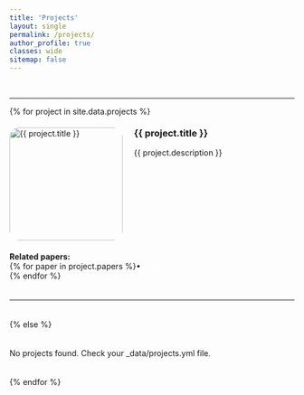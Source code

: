 ```yaml
---
title: 'Projects'
layout: single
permalink: /projects/
author_profile: true
classes: wide
sitemap: false
---
```

<br>
<hr>
<div class="projects-list">
  {% for project in site.data.projects %}
  <div class="project-item">
    <img src="{{ project.image }}" alt="{{ project.title }}" class="project-image" style="border-radius: 18px;">
    <div class="project-info"><!--
   --><h3 style="margin-top: 0; padding-top: 0;">{{ project.title }}</h3><!--
   -->{{ project.description }}
    </div>
  </div>
  <div>
    <b>Related papers:</b><br><!---
 -->{% for paper in project.papers %}<!--
    -->• <small><i><a href="https://arxiv.org/abs/{{paper[0]}}" style="color: white; text-decoration: none">{{paper[1]}}</a></i></small><br><!--
 -->{% endfor %}
  </div>
  <hr>
  {% else %}
  <p>No projects found. Check your _data/projects.yml file.</p>
  {% endfor %}
</div>

<style>
.projects-list { display: flex; flex-direction: column; gap: 20px; }
.project-item { display: flex; align-items: flex-start; gap: 20px; padding: 0; margin: 0;  }
.project-image { width: 200px; height: auto; bject-fit: cover; display: block; padding: 0; margin: 0; align-self: flex-start;}
.project-info { flex: 1; justify-content: flex-start; padding: 0; margin: 0; align-self: flex-start;}
</style>
